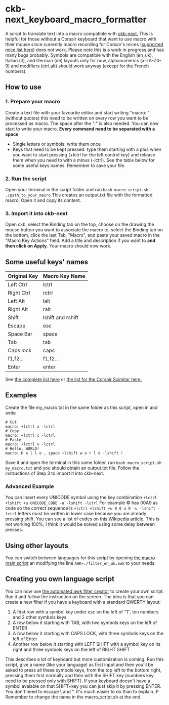 # ckb-next_keyboard_macro_formatter
A script to translate text into a macro compatible with [ckb-next.](https://github.com/mattanger/ckb-next)
This is helpful for those without a Corsair keyboard that want to use macro with their mouse since currently macro recording for Corsair's mices ([supported mice list here](https://github.com/mattanger/ckb-next#device-support)) does not work. 
Please note this is a work in progress and has many bugs probably. Symbols are compatible with the English (en_uk), Italian (it), and German (de) layouts only for now, alphanumerics (a-zA-Z0-9) and modifiers (ctrl,alt) should work anyway (except for the French numbers).

## How to use

### 1. Prepare your macro
Create a text file with your favourite editor and start writing "macro: " (without quotes) this need to be written on every row you want to be processed as macro. The space after the ":" is also needed.
You can now start to write your macro. **Every command need to be separated with a space**
* Single letters or symbols: write them once 
* Keys that need to be kept pressed: type them starting with a plus when you want to start pressing (+lctrl for the left control key) and release them when you need to with a minus (-lctrl). 
See the table below for some useful keys names. Remember to save your file. 

### 2. Run the script
Open your terminal in the script folder and run `bash macro_script.sh ./path_to_your_macro` 
This creates an output.txt file with the formatted macro. Open it and copy its content.

### 3. Import it into ckb-next
Open ckb, select the Binding tab on the top, choose on the drawing the mouse button you want to associate the macro to, select the Binding tab on the bottom, click the last Tab, "Macro", and paste your saved macro in the "Macro Key Actions" field. Add a title and description if you want to **and then click on Apply**. Your macro should now work.

## Some useful keys' names
Original Key | Macro Key Name
------------ | ----------
Left Ctrl | lctrl
Right Ctrl | rctrl
Left Alt | lalt
Right Alt | ralt
Shift | lshift and rshift
Escape | esc
Space Bar | space
Tab | tab
Caps lock | caps
f1,f2... | f1,f2...
Enter | enter

See [the complete list here](https://github.com/LivingWithHippos/ckb-next_keyboard_macro_formatter/blob/master/keys_names.md) or [the list for the Corsair Scimitar here.](https://github.com/LivingWithHippos/ckb-next_keyboard_macro_formatter/blob/master/keys_names_scimitair.md)

## Examples

Create the file my_macro.txt in the same folder as this script, open in and write
```
# Cut
macro: +lctrl x -lctrl
# Copy
macro: +lctrl c -lctrl
# Paste
macro: +lctrl v -lctrl
# Hello, WORLD!
macro: H e l l o , space +lshift w o r l d -lshift !
```             

Save it and open the terminal in this same folder, run `bash macro_script.sh my_macro.txt` and you should obtain an output.txt file. Follow the instructions of Step 3 to import it into ckb-next.

### Advanced Example

You can insert every UNICODE symbol using the key combination
`+lctrl +lshift +u UNICODE_CODE -u -lshift -lctrl`
For example © has 00A9 as code so the correct sequence is 
`+lctrl +lshift +u 0 0 a 9 -u -lshift -lctrl`
letters must be written in lower case because you are already pressing shift. You can see a list of codes on [this Wikipedia article.](https://en.wikipedia.org/wiki/List_of_Unicode_characters)
This is not working 100%, I think It would be solved using some delay between presses.
 
## Using other layouts
You can switch between languages for this script by opening [the macro main script](https://github.com/LivingWithHippos/ckb-next_keyboard_macro_formatter/blob/master/macro_script.sh) an modifying the line `AWK=./filter_en_uk.awk` to your needs.

## Creating you own language script
You can now use [the automated awk filter creator](https://github.com/LivingWithHippos/ckb-next_keyboard_macro_formatter/blob/master/automated_layout_filter_creator.sh) to create your own script. Run it and follow the instruction on the screen. The idea is that you can create a new filter if you have a keyboard with a standard QWERTY layout: 
1. A first row with a symbol key under esc on the left of "1", ten numbers and 2 other symbols keys
2. A row below it starting with TAB, with two symbols keys on the left of ENTER
3. A row below it starting with CAPS LOCK, with three symbols keys on the left of Enter
4. Another row below it starting with LEFT SHIFT with a symbol key on its right and three symbols keys on the left of RIGHT SHIFT

This describes a lot of keyboard but more customization is coming. Run this script, give a name (like your language) as first input and then you'll be asked to press all these symbols keys, from the top left to the bottom right, pressing them first normally and then with the SHIFT key (numbers key need to be pressed only with SHIFT). If your keyboard doesn't have a symbol avaiable on that SHIFT+key you can just skip it by pressing ENTER. You don't need to escape \ and ". It's much easier to do than to explain ;P Remember to change the name in the macro_script.sh at the end.
